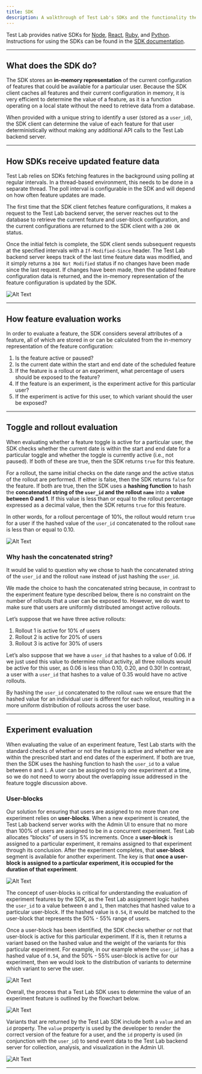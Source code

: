 ```yaml
---
title: SDK
description: A walkthrough of Test Lab's SDKs and the functionality they provide.
---
```


Test Lab provides native SDKs for [Node](/docs/sdk-docs#node-sdk), [React](/docs/sdk-docs#react-sdk), [Ruby](/docs/sdk-docs#ruby-sdk), and [Python](/docs/sdk-docs#python-sdk). Instructions for using the SDKs can be found in the [SDK documentation](/docs/sdk-docs).

---

## What does the SDK do?

The SDK stores an **in-memory representation** of the current configuration of features that could be available for a particular user. Because the SDK client caches all features and their current configuration in memory, it is very efficient to determine the value of a feature, as it is a function operating on a local state without the need to retrieve data from a database.

When provided with a unique string to identify a user (stored as a `user_id`), the SDK client can determine the value of each feature for that user deterministically without making any additional API calls to the Test Lab backend server.

---

## How SDKs receive updated feature data

Test Lab relies on SDKs fetching features in the background using polling at regular intervals. In a thread-based environment, this needs to be done in a separate thread. The poll interval is configurable in the SDK and will depend on how often feature updates are made.

The first time that the SDK client fetches feature configurations, it makes a request to the Test Lab backend server, the server reaches out to the database to retrieve the current feature and user-block configuration, and the current configurations are returned to the SDK client with a `200 OK` status.

Once the initial fetch is complete, the SDK client sends subsequent requests at the specified intervals with a `If-Modified-Since` header. The Test Lab backend server keeps track of the last time feature data was modified, and it simply returns a `304 Not Modified` status if no changes have been made since the last request. If changes have been made, then the updated feature configuration data is returned, and the in-memory representation of the feature configuration is updated by the SDK.

![Alt Text](/images/PollingUpdateReverse.png)

---

## How feature evaluation works

In order to evaluate a feature, the SDK considers several attributes of a feature, all of which are stored in or can be calculated from the in-memory representation of the feature configuration:

1. Is the feature active or paused?
2. Is the current date within the start and end date of the scheduled feature
3. If the feature is a rollout or an experiment, what percentage of users should be exposed to the feature?
4. If the feature is an experiment, is the experiment active for this particular user?
5. If the experiment is active for this user, to which variant should the user be exposed?

---

## Toggle and rollout evaluation

When evaluating whether a feature toggle is active for a particular user, the SDK checks whether the current date is within the start and end date for a particular toggle and whether the toggle is currently active (i.e., not paused). If both of these are true, then the SDK returns `true` for this feature.

For a rollout, the same initial checks on the date range and the active status of the rollout are performed. If either is false, then the SDK returns `false` for the feature. If both are true, then the SDK uses a **hashing function** to hash the **concatenated string of the `user_id` and the rollout `name`** into a **value between 0 and 1**. If this value is less than or equal to the rollout percentage expressed as a decimal value, then the SDK returns `true` for this feature.

In other words, for a rollout percentage of 10%, the rollout would return `true` for a user if the hashed value of the `user_id` concatenated to the rollout `name` is less than or equal to 0.10.

![Alt Text](/images/toggleAndRollout-updated.png)

### Why hash the concatenated string?

It would be valid to question why we chose to hash the concatenated string of the `user_id` and the rollout `name` instead of just hashing the `user_id`.

We made the choice to hash the concatenated string because, in contrast to the experiment feature type described below, there is no constraint on the number of rollouts that a user can be exposed to. However, we do want to make sure that users are uniformly distributed amongst active rollouts.

Let’s suppose that we have three active rollouts:

1. Rollout 1 is active for 10% of users
2. Rollout 2 is active for 20% of users
3. Rollout 3 is active for 30% of users

Let’s also suppose that we have a `user_id` that hashes to a value of 0.06. If we just used this value to determine rollout activity, all three rollouts would be active for this user, as 0.06 is less than 0.10, 0.20, and 0.30! In contrast, a user with a `user_id` that hashes to a value of 0.35 would have no active rollouts.

By hashing the `user_id` concatenated to the rollout `name` we ensure that the hashed value for an individual user is different for each rollout, resulting in a more uniform distribution of rollouts across the user base.

---

## Experiment evaluation

When evaluating the value of an experiment feature, Test Lab starts with the standard checks of whether or not the feature is active and whether we are within the prescribed start and end dates of the experiment. If both are true, then the SDK uses the hashing function to hash the `user_id` to a value between `0` and `1`. A user can be assigned to only one experiment at a time, so we do not need to worry about the overlapping issue addressed in the feature toggle discussion above.

### User-blocks

Our solution for ensuring that users are assigned to no more than one experiment relies on **user-blocks**. When a new experiment is created, the Test Lab backend server works with the Admin UI to ensure that no more than 100% of users are assigned to be in a concurrent experiment. Test Lab allocates “blocks” of users in 5% increments. Once a **user-block** is assigned to a particular experiment, it remains assigned to that experiment through its conclusion. After the experiment completes, that **user-block** segment is available for another experiment. The key is that **once a user-block is assigned to a particular experiment, it is occupied for the duration of that experiment**.

![Alt Text](/images/userBlocks-updated.png)

The concept of user-blocks is critical for understanding the evaluation of experiment features by the SDK, as the Test Lab assignment logic hashes the `user_id` to a value between `0` and `1`, then matches that hashed value to a particular user-block. If the hashed value is `0.54`, it would be matched to the user-block that represents the 50% - 55% range of users.

Once a user-block has been identified, the SDK checks whether or not that user-block is active for this particular experiment. If it is, then it returns a variant based on the hashed value and the weight of the variants for this particular experiment. For example, in our example where the `user_id` has a hashed value of `0.54`, and the 50% - 55% user-block is active for our experiment, then we would look to the distribution of variants to determine which variant to serve the user.

![Alt Text](/images/variantAssignment-updated.png)

Overall, the process that a Test Lab SDK uses to determine the value of an experiment feature is outlined by the flowchart below.

![Alt Text](/images/experimentFlow-updated.png)

Variants that are returned by the Test Lab SDK include both a `value` and an `id` property. The `value` property is used by the developer to render the correct version of the feature for a user, and the `id` property is used (in conjunction with the `user_id`) to send event data to the Test Lab backend server for collection, analysis, and visualization in the Admin UI.

![Alt Text](/images/exampleVariantRender.png)

---
